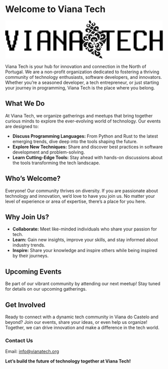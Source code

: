 # Welcome to Viana Tech

![Viana Tech](media/vianatech.png)

Viana Tech is your hub for innovation and connection in the North of Portugal. We are a non-profit organization dedicated to fostering a thriving community of technology enthusiasts, software developers, and innovators. Whether you’re a seasoned developer, a tech entrepreneur, or just starting your journey in programming, Viana Tech is the place where you belong.

## What We Do

At Viana Tech, we organize gatherings and meetups that bring together curious minds to explore the ever-evolving world of technology. Our events are designed to:

- **Discuss Programming Languages:** From Python and Rust to the latest emerging trends, dive deep into the tools shaping the future.
- **Explore New Techniques:** Share and discover best practices in software development and problem-solving.
- **Learn Cutting-Edge Tools:** Stay ahead with hands-on discussions about the tools transforming the tech landscape.

## Who’s Welcome?

Everyone! Our community thrives on diversity. If you are passionate about technology and innovation, we’d love to have you join us. No matter your level of experience or area of expertise, there’s a place for you here.

## Why Join Us?

- **Collaborate:** Meet like-minded individuals who share your passion for tech.
- **Learn:** Gain new insights, improve your skills, and stay informed about industry trends.
- **Inspire:** Share your knowledge and inspire others while being inspired by their journeys.

## Upcoming Events

Be part of our vibrant community by attending our next meetup! Stay tuned for details on our upcoming gatherings.

## Get Involved

Ready to connect with a dynamic tech community in Viana do Castelo and beyond? Join our events, share your ideas, or even help us organize! Together, we can drive innovation and make a difference in the tech world.

### Contact Us

Email: [info@vianatech.org](mailto:info@vianatech.org)  

**Let’s build the future of technology together at Viana Tech!**

